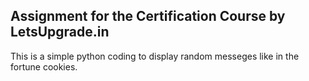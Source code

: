 ## Assignment for the Certification Course by LetsUpgrade.in
This is a simple python coding to display random messeges like in the fortune cookies.
